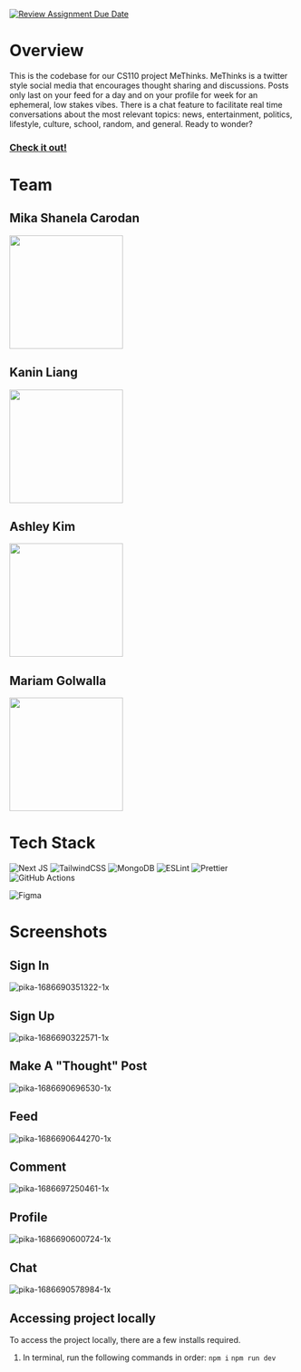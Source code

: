 [![Review Assignment Due Date](https://classroom.github.com/assets/deadline-readme-button-24ddc0f5d75046c5622901739e7c5dd533143b0c8e959d652212380cedb1ea36.svg)](https://classroom.github.com/a/w5ovOekq)

# Overview
This is the codebase for our CS110 project MeThinks. MeThinks is a twitter style social media that encourages thought sharing and discussions. Posts only last on your feed for a day and on your profile for week for an ephemeral, low stakes vibes. There is a chat feature to facilitate real time conversations about the most relevant topics: news, entertainment, politics, lifestyle, culture, school, random, and general. Ready to wonder? 

### [Check it out!](https://me-thinks.herokuapp.com/)

# Team
## Mika Shanela Carodan

<img src= "https://github.com/UCR-CS110-S23/project-methinks/assets/56405905/8b23e777-8d94-44cf-8c74-034babe8fdc6" width= "200" height = "200"/> 

## Kanin Liang
<img src= "https://github.com/UCR-CS110-S23/project-methinks/assets/56405905/f1e63c14-3aa0-4cf8-abf7-b7037f588691" width= "200" height = "200"/>

## Ashley Kim
<img src= "https://github.com/UCR-CS110-S23/project-methinks/assets/56405905/53153b4b-b943-405c-976e-1fbb4f47d6b9" width= "200" height = "200"/>

## Mariam Golwalla 
<img src= "https://github.com/UCR-CS110-S23/project-methinks/assets/56405905/4ffdeb69-d837-4cd2-9278-d7b4328e80ae" width= "200" height = "200"/>

# Tech Stack
![Next JS](https://img.shields.io/badge/Next-black?style=for-the-badge&logo=next.js&logoColor=white)
![TailwindCSS](https://img.shields.io/badge/tailwindcss-%2338B2AC.svg?style=for-the-badge&logo=tailwind-css&logoColor=white)
![MongoDB](https://img.shields.io/badge/MongoDB-%234ea94b.svg?style=for-the-badge&logo=mongodb&logoColor=white)
![ESLint](https://img.shields.io/badge/ESLint-4B3263?style=for-the-badge&logo=eslint&logoColor=white)
![Prettier](https://img.shields.io/badge/prettier-1A2C34?style=for-the-badge&logo=prettier&logoColor=F7BA3E)
![GitHub Actions](https://img.shields.io/badge/github%20actions-%232671E5.svg?style=for-the-badge&logo=githubactions&logoColor=white)

![Figma](https://img.shields.io/badge/figma-%23F24E1E.svg?style=for-the-badge&logo=figma&logoColor=white)

# Screenshots

## Sign In
![pika-1686690351322-1x](https://github.com/UCR-CS110-S23/project-methinks/assets/60799725/6429021b-fb87-4f22-ae81-79eb970b4ece)

## Sign Up
![pika-1686690322571-1x](https://github.com/UCR-CS110-S23/project-methinks/assets/60799725/db1573ea-7d5d-40b1-8714-c3d8d542de94)

## Make A "Thought" Post
![pika-1686690696530-1x](https://github.com/UCR-CS110-S23/project-methinks/assets/60799725/a5b89ac0-4b58-43be-947c-1a49fcf7bf0a)

## Feed
![pika-1686690644270-1x](https://github.com/UCR-CS110-S23/project-methinks/assets/60799725/2331a1fb-252a-4213-ae27-c0c09ba32b63)

## Comment 
![pika-1686697250461-1x](https://github.com/UCR-CS110-S23/project-methinks/assets/60799725/48b9ef82-3186-40f6-99ef-fb0cff7ede98)

## Profile
![pika-1686690600724-1x](https://github.com/UCR-CS110-S23/project-methinks/assets/60799725/b0b44791-611b-4cf1-a053-9823dbaf9ee6)

## Chat
![pika-1686690578984-1x](https://github.com/UCR-CS110-S23/project-methinks/assets/60799725/726533ae-6a60-4735-ba8d-5dd023e2ee42)

## Accessing project locally
To access the project locally, there are a few installs required. 
1. In terminal, run the following commands in order: 
`npm i`
 `npm run dev`



